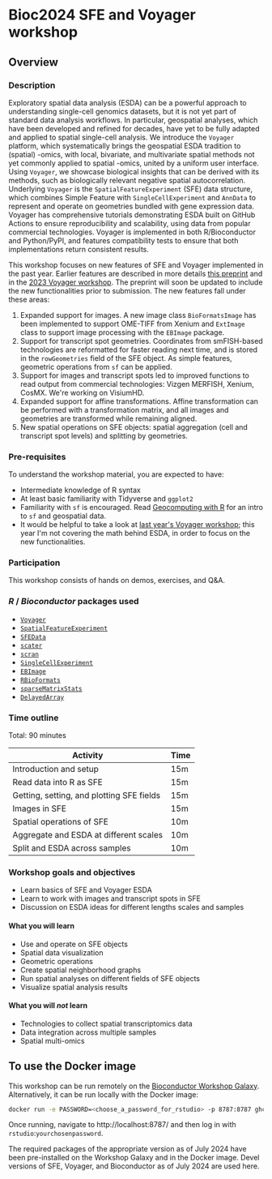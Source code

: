 # Bioc2024 SFE and Voyager workshop 

## Overview

### Description

Exploratory spatial data analysis (ESDA) can be a powerful approach to understanding single-cell genomics datasets, but it is not yet part of standard data analysis workflows. In particular, geospatial analyses, which have been developed and refined for decades, have yet to be fully adapted and applied to spatial single-cell analysis. We introduce the `Voyager` platform, which systematically brings the geospatial ESDA tradition to (spatial) -omics, with local, bivariate, and multivariate spatial methods not yet commonly applied to spatial -omics, united by a uniform user interface. Using `Voyager`, we showcase biological insights that can be derived with its methods, such as biologically relevant negative spatial autocorrelation. Underlying `Voyager` is the `SpatialFeatureExperiment` (SFE) data structure, which combines Simple Feature with `SingleCellExperiment` and `AnnData` to represent and operate on geometries bundled with gene expression data. Voyager has comprehensive tutorials demonstrating ESDA built on GitHub Actions to ensure reproducibility and scalability, using data from popular commercial technologies. Voyager is implemented in both R/Bioconductor and Python/PyPI, and features compatibility tests to ensure that both implementations return consistent results. 

This workshop focuses on new features of SFE and Voyager implemented in the past year. Earlier features are described in more details [this preprint](https://www.biorxiv.org/content/10.1101/2023.07.20.549945v1?ct=) and in the [2023 Voyager workshop](https://lambdamoses.github.io/VoyagerWorkshop/). The preprint will soon be updated to include the new functionalities prior to submission. The new features fall under these areas:

1. Expanded support for images. A new image class `BioFormatsImage` has been implemented to support OME-TIFF from Xenium and `ExtImage` class to support image processing with the `EBImage` package.
2. Support for transcript spot geometries. Coordinates from smFISH-based technologies are reformatted for faster reading next time, and is stored in the `rowGeometries` field of the SFE object. As simple features, geometric operations from `sf` can be applied. 
3. Support for images and transcript spots led to improved functions to read output from commercial technologies: Vizgen MERFISH, Xenium, CosMX. We're working on VisiumHD.
4. Expanded support for affine transformations. Affine transformation can be performed with a transformation matrix, and all images and geometries are transformed while remaining aligned.
5. New spatial operations on SFE objects: spatial aggregation (cell and transcript spot levels) and splitting by geometries.

### Pre-requisites

To understand the workshop material, you are expected to have:

* Intermediate knowledge of R syntax
* At least basic familiarity with Tidyverse and `ggplot2`
* Familiarity with `sf` is encouraged. Read [Geocomputing with R](https://r.geocompx.org/) for an intro to `sf` and geospatial data.
* It would be helpful to take a look at [last year's Voyager workshop](https://lambdamoses.github.io/VoyagerWorkshop/); this year I'm not covering the math behind ESDA, in order to focus on the new functionalities.

### Participation

This workshop consists of hands on demos, exercises, and Q&A.

### _R_ / _Bioconductor_ packages used

* [`Voyager`](https://pachterlab.github.io/voyager/)
* [`SpatialFeatureExperiment`](https://pachterlab.github.io/SpatialFeatureExperiment/)
* [`SFEData`](https://bioconductor.org/packages/release/data/experiment/html/SFEData.html)
* [`scater`](https://bioconductor.org/packages/release/bioc/html/scater.html)
* [`scran`](https://bioconductor.org/packages/release/bioc/html/scran.html)
* [`SingleCellExperiment`](https://bioconductor.org/packages/release/bioc/html/SingleCellExperiment.html)
* [`EBImage`](https://bioconductor.org/packages/release/bioc/html/EBImage.html)
* [`RBioFormats`](https://bioconductor.org/packages/release/bioc/html/RBioFormats.html)
* [`sparseMatrixStats`](https://bioconductor.org/packages/release/bioc/html/sparseMatrixStats.html)
* [`DelayedArray`](https://bioconductor.org/packages/release/bioc/html/DelayedArray.html)

### Time outline

Total: 90 minutes

| Activity                                  | Time |
|-------------------------------------------|------|
| Introduction and setup                    | 15m  |
| Read data into R as SFE                   | 15m  |
| Getting, setting, and plotting SFE fields | 15m  |
| Images in SFE                             | 15m  |
| Spatial operations of SFE                 | 10m  |
| Aggregate and ESDA at different scales    | 10m  |
| Split and ESDA across samples             | 10m  |

### Workshop goals and objectives

* Learn basics of SFE and Voyager ESDA
* Learn to work with images and transcript spots in SFE
* Discussion on ESDA ideas for different lengths scales and samples

#### What you will learn
* Use and operate on SFE objects
* Spatial data visualization
* Geometric operations
* Create spatial neighborhood graphs
* Run spatial analyses on different fields of SFE objects
* Visualize spatial analysis results

#### What you will _not_ learn
* Technologies to collect spatial transcriptomics data
* Data integration across multiple samples
* Spatial multi-omics

## To use the Docker image

This workshop can be run remotely on the [Bioconductor Workshop Galaxy](https://workshop.bioconductor.org/). Alternatively, it can be run
locally with the Docker image:

```sh
docker run -e PASSWORD=<choose_a_password_for_rstudio> -p 8787:8787 ghcr.io/lambdamoses/sfeworkshop2024
```

Once running, navigate to http://localhost:8787/ and then log in with `rstudio`:`yourchosenpassword`. 

The required packages of the appropriate version as of July 2024 have been pre-installed on the Workshop Galaxy and in the Docker image. Devel versions of SFE, Voyager, and Bioconductor as of July 2024 are used here.
